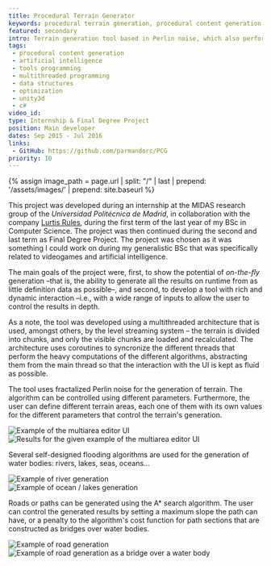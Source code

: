 ```yaml
---
title: Procedural Terrain Generator
keywords: procedural terrain generation, procedural content generation, upm, universidad politécnica de madrid, etsiinf, escuela técnica superior de ingenieros informáticos, grado, ingeniería informática, practicum, internship, proyecto final de grado, final degree project, lurtis rules
featured: secondary
intro: Terrain generation tool based in Perlin noise, which also performs the generation of water bodies and roads.
tags:
 - procedural content generation
 - artificial intelligence
 - tools programming
 - multithreaded programming
 - data structures
 - optimization
 - unity3d
 - c#
video_id: 
type: Internship & Final Degree Project
position: Main developer
dates: Sep 2015 - Jul 2016
links: 
 - GitHub: https://github.com/parmandorc/PCG
priority: 10
---
```


{% assign image_path = page.url | split: "/" | last | prepend: '/assets/images/' | prepend: site.baseurl %}

This project was developed during an internship at the MIDAS research group of the _Universidad Politécnica de Madrid_, in collaboration with the company <a href="https://www.lurtis.com/" target="_blank" rel="noopener">Lurtis Rules</a>, during the first term of the last year of my BSc in Computer Science. The project was then continued during the second and last term as Final Degree Project. The project was chosen as it was something I could work on during my generalistic BSc that was specifically related to videogames and artificial intelligence.

The main goals of the project were, first, to show the potential of _on-the-fly_ generation –that is, the ability to generate all the results on runtime from as little definition data as possible–, and second, to develop a tool with rich and dynamic interaction –i.e., with a wide range of inputs to allow the user to control the results in depth.

As a note, the tool was developed using a multithreaded architecture that is used, amongst others, by the level streaming system – the terrain is divided into chunks, and only the visible chunks are loaded and recalculated. The architecture uses coroutines to syncronize the different threads that perform the heavy computations of the different algorithms, abstracting them from the main thread so that the interaction with the UI is kept as fluid as possible.

The tool uses fractalized Perlin noise for the generation of terrain. The algorithm can be controlled using different parameters. Furthermore, the user can define different terrain areas, each one of them with its own values for the different parameters that control the terrain's generation.

<div class="image-group">
	<div><img alt="Example of the multiarea editor UI" src="{{image_path}}/multiareaUI.jpg" /></div>
	<div><img alt="Results for the given example of the multiarea editor UI" src="{{image_path}}/multiareaResults.jpg" /></div>
</div>

Several self-designed flooding algorithms are used for the generation of water bodies: rivers, lakes, seas, oceans...

<div class="image-group">
	<div><img alt="Example of river generation" src="{{image_path}}/river.jpg" /></div>
	<div><img alt="Example of ocean / lakes generation" src="{{image_path}}/ocean.jpg" /></div>
</div>

Roads or paths can be generated using the A* search algorithm. The user can control the generated results by setting a maximum slope the path can have, or a penalty to the algorithm's cost function for path sections that are constructed as bridges over water bodies.

<div class="image-group">
	<div><img alt="Example of road generation" src="{{image_path}}/road.jpg" /></div>
	<div><img alt="Example of road generation as a bridge over a water body" src="{{image_path}}/bridge.jpg" /></div>
</div>

